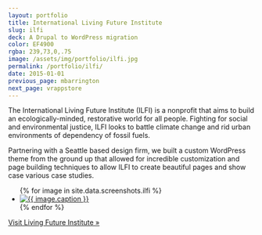 ```yaml
---
layout: portfolio
title: International Living Future Institute
slug: ilfi
deck: A Drupal to WordPress migration
color: EF4900
rgba: 239,73,0,.75
image: /assets/img/portfolio/ilfi.jpg
permalink: /portfolio/ilfi/
date: 2015-01-01
previous_page: mbarrington
next_page: vrappstore
---
```


The International Living Future Institute (ILFI) is a nonprofit that aims to build an ecologically-minded, restorative world for all people. Fighting for social and environmental justice, ILFI looks to battle climate change and rid urban environments of dependency of fossil fuels.

Partnering with a Seattle based design firm, we built a custom WordPress theme from the ground up that allowed for incredible customization and page building techniques to allow ILFI to create beautiful pages and show case various case studies.

<ul class="list-inline clearfix">
{% for image in site.data.screenshots.ilfi %}
<li class="col-xs-2">
<a href="{{image.url}}" class="thumbnail lightbox">
  <img class="img-rounded" src="{{image.thumb}}" alt="{{ image.caption }}">
</a>
</li>
{% endfor %}
</ul>

[Visit Living Future Institute &raquo;](https://living-future.org)
